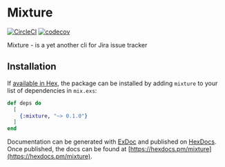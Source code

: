 # Mixture

[![CircleCI](https://circleci.com/gh/FrameBassman/mixture/tree/master.svg?style=shield)](https://circleci.com/gh/FrameBassman/mixture/tree/master)
[![codecov](https://codecov.io/gh/FrameBassman/mixture/branch/master/graph/badge.svg)](https://codecov.io/gh/FrameBassman/mixture)

Mixture - is a yet another cli for Jira issue tracker

## Installation

If [available in Hex](https://hex.pm/docs/publish), the package can be installed
by adding `mixture` to your list of dependencies in `mix.exs`:

```elixir
def deps do
  [
    {:mixture, "~> 0.1.0"}
  ]
end
```

Documentation can be generated with [ExDoc](https://github.com/elixir-lang/ex_doc)
and published on [HexDocs](https://hexdocs.pm). Once published, the docs can
be found at [https://hexdocs.pm/mixture](https://hexdocs.pm/mixture).

